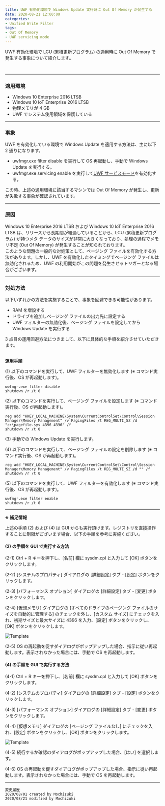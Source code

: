 ```yaml
---
title: UWF 有効化環境で Windows Update 実行時に Out Of Memory が発生する
date: 2020-08-21 12:00:00
categories:
- Unified Write Filter
tags:
- Out Of Memory
- UWF servicing mode
---
```

UWF 有効化環境で LCU (累積更新プログラム) の適用時に Out Of Memory で発生する事象について紹介します。
<!-- more -->
<br>

***
### 適用環境
- Windows 10 Enterprise 2016 LTSB
- Windows 10 IoT Enterprise 2016 LTSB
- 物理メモリが 4 GB
- UWF でシステム使用領域を保護している

---

### 事象
UWF を有効化している環境で Windows Update を適用する方法は、主に以下 2 通りになります。

- uwfmgr.exe filter disable を実行して OS 再起動し、手動で Windows Update を実行する。  
- uwfmgr.exe servicing enable を実行して[UWF サービスモード](https://docs.microsoft.com/ja-jp/windows-hardware/customize/enterprise/service-uwf-protected-devices)を有効化する。  

この時、上述の適用環境に該当するマシンでは Out Of Memory が発生し、更新が失敗する事象が確認されています。 

--- 

### 原因
Windows 10 Enterprise 2016 LTSB および Windows 10 IoT Enterprise 2016 LTSB は、リリースから長期間が経過していることから、LCU (累積更新プログラム) が持つメタ データのサイズが非常に大きくなっており、処理の過程でメモリ不足 (Out Of Memory) が発生することが知られております。  
このような問題の一般的な対処策として、ページング ファイルを有効化する方法があります。しかし、UWF を有効化したタイミングでページング ファイルは無効化されるため、UWF の利用開始がこの問題を発生させるトリガーとなる場合がございます。  

---

### 対処方法
以下いずれかの方法を実施することで、事象を回避できる可能性があります。  

- RAM を増設する
- ドライブを追加しページング ファイルの出力先に設定する
- UWF フィルターの無効化後、ページング ファイルを設定してから Windows Update を実行する

3 点目の運用回避方法につきまして、以下に具体的な手順を紹介させていただきます。  

</br>
<b><u>運用手順</u></b>

(1) 以下のコマンドを実行して、UWF フィルターを無効化します (※ コマンド実行後、OS が再起動します)。
```
uwfmgr.exe filter disable
shutdown /r /t 0
```

(2) 以下のコマンドを実行して、ページング ファイルを設定します (※ コマンド実行後、OS が再起動します)。
```
reg add "HKEY_LOCAL_MACHINE\System\CurrentControlSet\Control\Session Manager\Memory Management" /v PagingFiles /t REG_MULTI_SZ /d "c:\pagefile.sys 4396 4396" /f
shutdown /r /t 0
```

(3) 手動での Windows Update を実行します。

(4) 以下のコマンドを実行して、ページング ファイルの設定を削除します (※ コマンド実行後、OS が再起動します)。  
```
reg add "HKEY_LOCAL_MACHINE\System\CurrentControlSet\Control\Session Manager\Memory Management" /v PagingFiles /t REG_MULTI_SZ /d "" /f
shutdown /r /t 0
```

(5) 以下のコマンドを実行して、UWF フィルターを有効化します (※ コマンド実行後、OS が再起動します)。  
```
uwfmgr.exe filter enable
shutdown /r /t 0
```

---
<b>※ 補足情報</b>  

上述の手順 (2) および (4) は GUI からも実行頂けます。レジストリを直接操作することに制限がございます場合、以下の手順を参考に実施ください。  

#### (2) の手順を GUI で実行する方法
(2-1) Ctrl + R キーを押下し、[名前] 欄に sysdm.cpl と入力して [OK] ボタンをクリックします。  

(2-2) [システムのプロパティ] ダイアログの [詳細設定] タブ - [設定] ボタンをクリックします。  

(2-3) [パフォーマンス オプション] ダイアログの [詳細設定] タブ - [変更] ボタンをクリックします。  

(2-4) [仮想メモリ] ダイアログの [すべてのドライブのページング ファイルのサイズを自動的に管理する] のチェックを外し、[カスタム サイズ] にチェックを入れ、初期サイズと最大サイズに 4396 を入力、[設定] ボタンをクリックし、[OK] ボタンをクリックします。

![Template](https://jpiotblog.github.io/images/UWF-out-of-memory/Virtual-memory-2-4.png)

(2-5) OS の再起動を促すダイアログがポップアップした場合、指示に従い再起動します。表示されなかった場合には、手動で OS を再起動します。  

#### (4) の手順を GUI で実行する方法
(4-1) Ctrl + R キーを押下し、[名前] 欄に sysdm.cpl と入力して [OK] ボタンをクリックします。  

(4-2) [システムのプロパティ] ダイアログの [詳細設定] タブ - [設定] ボタンをクリックします。  

(4-3) [パフォーマンス オプション] ダイアログの [詳細設定] タブ - [変更] ボタンをクリックします。  

(4-4) [仮想メモリ] ダイアログの [ページング ファイルなし] にチェックを入れ、[設定] ボタンをクリックし、[OK] ボタンをクリックします。

![Template](https://jpiotblog.github.io/images/UWF-out-of-memory/Virtual-memory-4-4.png)

(4-5) 続行するか確認のダイアログがポップアップした場合、[はい] を選択します。

(4-6) OS の再起動を促すダイアログがポップアップした場合、指示に従い再起動します。表示されなかった場合には、手動で OS を再起動します。  

***
`変更履歴`  
`2020/08/01 created by Mochizuki`  
`2020/08/21 modified by Mochizuki`  